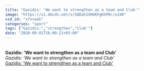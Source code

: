 ```yaml
---
title: "Gazidis: 'We want to strengthen as a team and Club'"
image: "https://s1.dmcdn.net/v/SQDah1VHOKFgKhPBr/x240"
vid_id: "x7vrwob"
categories: "sport"
tags: ["Gazidis:","strengthen","Club'"]
date: "2020-09-01T16:00:21+03:00"
---
```

<br><b>Gazidis: 'We want to strengthen as a team and Club'</b><br> <i>Gazidis: 'We want to strengthen as a team and Club'</i><br> <u>Gazidis: 'We want to strengthen as a team and Club'</u>

